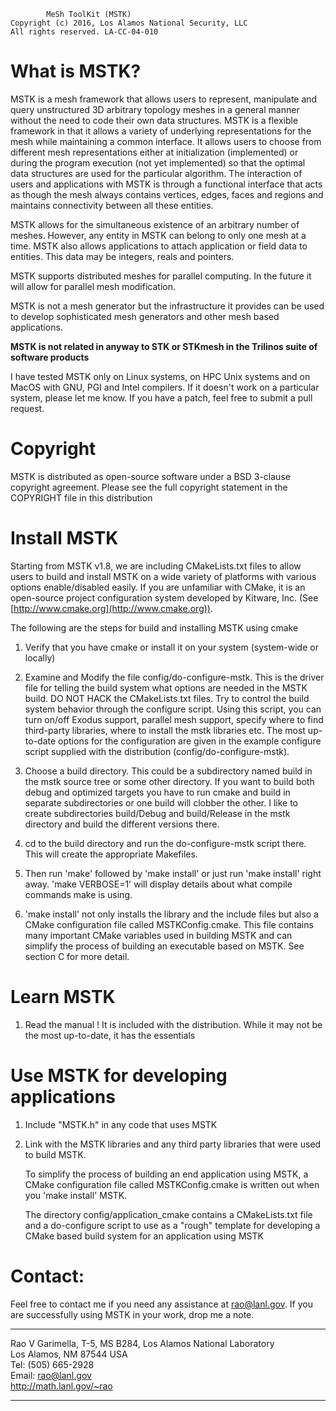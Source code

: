 			MeSh ToolKit (MSTK)
	Copyright (c) 2016, Los Alamos National Security, LLC
	All rights reserved. LA-CC-04-010

What is MSTK?
============

MSTK is a mesh framework that allows users to represent, manipulate
and query unstructured 3D arbitrary topology meshes in a general
manner without the need to code their own data structures. MSTK is a
flexible framework in that it allows a variety of underlying
representations for the mesh while maintaining a common interface. It
allows users to choose from different mesh representations either at
initialization (implemented) or during the program execution (not
yet implemented) so that the optimal data structures are used for the
particular algorithm. The interaction of users and applications with
MSTK is through a functional interface that acts as though the mesh
always contains vertices, edges, faces and regions and maintains
connectivity between all these entities.

MSTK allows for the simultaneous existence of an arbitrary number of
meshes. However, any entity in MSTK can belong to only one mesh at a
time. MSTK also allows applications to attach application or field
data to entities. This data may be integers, reals and pointers.

MSTK supports distributed meshes for parallel computing. In the future
it will allow for parallel mesh modification.

MSTK is not a mesh generator but the infrastructure it provides can be
used to develop sophisticated mesh generators and other mesh based
applications.

**MSTK is not related in anyway to STK or STKmesh in the Trilinos suite
of software products**

I have tested MSTK only on Linux systems, on HPC Unix systems and on
MacOS with GNU, PGI and Intel compilers. If it doesn't work on a
particular system, please let me know. If you have a patch, feel free
to submit a pull request.

Copyright
=========

MSTK is distributed as open-source software under a BSD 3-clause
copyright agreement. Please see the full copyright statement in the
COPYRIGHT file in this distribution 

Install MSTK
============

Starting from MSTK v1.8, we are including CMakeLists.txt files to allow
users to build and install MSTK on a wide variety of platforms with various 
options enable/disabled easily. If you are unfamiliar with CMake, it is an 
open-source project configuration system developed by Kitware, Inc. (See 
[http://www.cmake.org](http://www.cmake.org)). 

The following are the steps for build and installing MSTK using cmake

1. Verify that you have cmake or install it on your system (system-wide or
   locally)

2. Examine and Modify the file config/do-configure-mstk. This is the driver 
   file for telling the build system what options are needed in the MSTK 
   build. DO NOT HACK the CMakeLists.txt files. Try to control the build 
   system behavior through the configure script. Using this script, you can 
   turn on/off Exodus support, parallel mesh support, specify where to find
   third-party libraries, where to install the mstk libraries etc. The most
   up-to-date options for the configuration are given in the example configure
   script supplied with the distribution (config/do-configure-mstk).

3. Choose a build directory. This could be a subdirectory named build in
   the mstk source tree or some other directory. If you want to build both
   debug and optimized targets you have to run cmake and build in separate
   subdirectories or one build will clobber the other. I like to create 
   subdirectories build/Debug and build/Release in the mstk directory and
   build the different versions there.

4. cd to the build directory and run the do-configure-mstk script there.
   This will create the appropriate Makefiles.

5. Then run 'make' followed by 'make install' or just run 'make install'
   right away. 'make VERBOSE=1' will display details about what compile 
   commands make is using.

6. 'make install' not only installs the library and the include files
   but also a CMake configuration file called MSTKConfig.cmake. This
   file contains many important CMake variables used in building MSTK
   and can simplify the process of building an executable based on
   MSTK. See section C for more detail.


Learn MSTK
==========

1. Read the manual ! It is included with the distribution. While it
may not be the most up-to-date, it has the essentials


Use MSTK for developing applications
====================================

1. Include "MSTK.h" in any code that uses MSTK

2. Link with the MSTK libraries and any third party libraries that 
   were used to build MSTK.

   To simplify the process of building an end application using MSTK,
   a CMake configuration file called MSTKConfig.cmake is written out
   when you 'make install' MSTK.

   The directory config/application_cmake contains a CMakeLists.txt
   file and a do-configure script to use as a "rough" template for
   developing a CMake based build system for an application using MSTK

Contact:
========

Feel free to contact me if you need any assistance at rao@lanl.gov. If
you are successfully using MSTK in your work, drop me a note.

--------------------------------------------------------------------
Rao V Garimella, T-5, MS B284, Los Alamos National Laboratory  
Los Alamos, NM 87544 USA  
Tel: (505) 665-2928  
Email: rao@lanl.gov  
http://math.lanl.gov/~rao  	

--------------------------------------------------------------------

	


